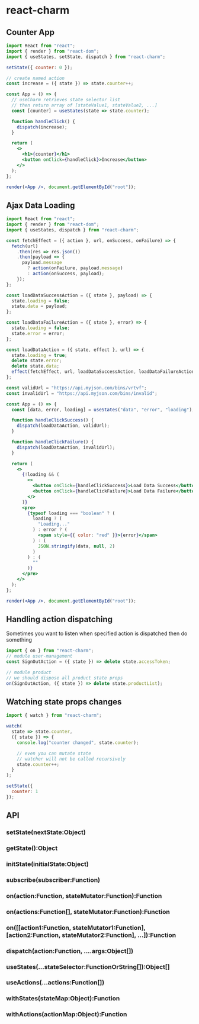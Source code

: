 # react-charm

## Counter App

```jsx harmony
import React from "react";
import { render } from "react-dom";
import { useStates, setState, dispatch } from "react-charm";

setState({ counter: 0 });

// create named action
const increase = ({ state }) => state.counter++;

const App = () => {
  // useCharm retrieves state selector list
  // then return array of [stateValue1, stateValue2, ...]
  const [counter] = useStates(state => state.counter);

  function handleClick() {
    dispatch(increase);
  }

  return (
    <>
      <h1>{counter}</h1>
      <button onClick={handleClick}>Increase</button>
    </>
  );
};

render(<App />, document.getElementById("root"));
```

## Ajax Data Loading

```jsx harmony
import React from "react";
import { render } from "react-dom";
import { useStates, dispatch } from "react-charm";

const fetchEffect = ({ action }, url, onSuccess, onFailure) => {
  fetch(url)
    .then(res => res.json())
    .then(payload => {
      payload.message
        ? action(onFailure, payload.message)
        : action(onSuccess, payload);
    });
};

const loadDataSuccessAction = ({ state }, payload) => {
  state.loading = false;
  state.data = payload;
};

const loadDataFailureAction = ({ state }, error) => {
  state.loading = false;
  state.error = error;
};

const loadDataAction = ({ state, effect }, url) => {
  state.loading = true;
  delete state.error;
  delete state.data;
  effect(fetchEffect, url, loadDataSuccessAction, loadDataFailureAction);
};

const validUrl = "https://api.myjson.com/bins/vrtvf";
const invalidUrl = "https://api.myjson.com/bins/invalid";

const App = () => {
  const [data, error, loading] = useStates("data", "error", "loading");

  function handleClickSuccess() {
    dispatch(loadDataAction, validUrl);
  }

  function handleClickFailure() {
    dispatch(loadDataAction, invalidUrl);
  }

  return (
    <>
      {!loading && (
        <>
          <button onClick={handleClickSuccess}>Load Data Success</button>{" "}
          <button onClick={handleClickFailure}>Load Data Failure</button>
        </>
      )}
      <pre>
        {typeof loading === "boolean" ? (
          loading ? (
            "Loading..."
          ) : error ? (
            <span style={{ color: "red" }}>{error}</span>
          ) : (
            JSON.stringify(data, null, 2)
          )
        ) : (
          ""
        )}
      </pre>
    </>
  );
};

render(<App />, document.getElementById("root"));
```

## Handling action dispatching

Sometimes you want to listen when specified action is dispatched then do something

```jsx harmony
import { on } from "react-charm";
// module user-management
const SignOutAction = ({ state }) => delete state.accessToken;

// module product
// we should dispose all product state props
on(SignOutAction, ({ state }) => delete state.productList);
```

## Watching state props changes

```jsx harmony
import { watch } from "react-charm";

watch(
  state => state.counter,
  ({ state }) => {
    console.log("counter changed", state.counter);

    // even you can mutate state
    // watcher will not be called recursively
    state.counter++;
  }
);

setState({
  counter: 1
});
```

## API

### setState(nextState:Object)

### getState():Object

### initState(initialState:Object)

### subscribe(subscriber:Function)

### on(action:Function, stateMutator:Function):Function

### on(actions:Function[], stateMutator:Function):Function

### on(\[\[action1:Function, stateMutator1:Function], \[action2:Function, stateMutator2:Function], ...]):Function

### dispatch(action:Function, ....args:Object[])

### useStates(...stateSelector:FunctionOrString[]):Object[]

### useActions(...actions:Function[])

### withStates(stateMap:Object):Function

### withActions(actionMap:Object):Function
